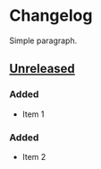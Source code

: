 # Changelog

Simple paragraph.

## [Unreleased]
### Added
- Item 1

### Added
- Item 2

[Unreleased]: http://example.com/abcdef..HEAD
